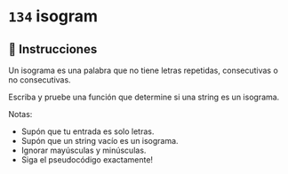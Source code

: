 # `134` isogram

## 📝 Instrucciones

Un isograma es una palabra que no tiene letras repetidas, consecutivas o no consecutivas.

Escriba y pruebe una función que determine si una string es un isograma.

Notas:
* Supón que tu entrada es solo letras.
* Supón que un string vacío es un isograma.
* Ignorar mayúsculas y minúsculas.
* Siga el pseudocódigo exactamente! 
